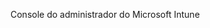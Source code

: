 <Token xmlns:xlink="http://www.w3.org/1999/xlink">Console do administrador do Microsoft Intune</Token>

<!--HONumber=May16_HO1-->



